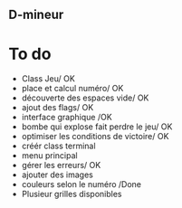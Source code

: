 ## D-mineur

# To do

- Class Jeu/ OK
- place et calcul numéro/ OK
- découverte des espaces vide/ OK
- ajout des flags/ OK
- interface graphique /OK
- bombe qui explose fait perdre le jeu/ OK
- optimiser les conditions de victoire/ OK
- créér class terminal
- menu principal
- gérer les erreurs/ OK
- ajouter des images
- couleurs selon le numéro /Done
- Plusieur grilles disponibles
